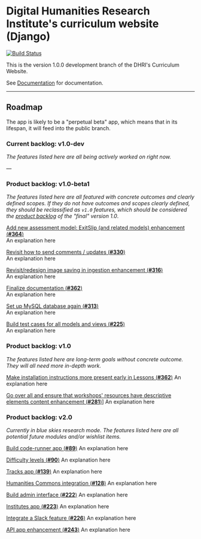 # Digital Humanities Research Institute's curriculum website (Django)

[![Build Status](https://travis-ci.com/DHRI-Curriculum/django-app.svg?token=qsoYACcVqJuqMoXfJy84&branch=v1-dev)](https://travis-ci.com/DHRI-Curriculum/django-app)

This is the version 1.0.0 development branch of the DHRI's Curriculum Website.

See [Documentation](_docs/README.md) for documentation.

---

## Roadmap

The app is likely to be a "perpetual beta" app, which means that in its lifespan, it will feed into the public branch.

### Current backlog: v1.0-dev

_The features listed here are all being actively worked on right now._

—

### Product backlog: v1.0-beta1

_The features listed here are all featured with concrete outcomes and clearly defined scopes. If they do not have outcomes and scopes clearly defined, they should be reclassified as `v1.0` features, which should be considered the [product backlog](https://www.scrum.org/resources/what-is-a-product-backlog) of the "final" version 1.0_.

[Add new assessment model: ExitSlip (and related models) enhancement (**#364**)](https://github.com/DHRI-Curriculum/django-app/issues/364)  
An explanation here

[Revisit how to send comments / updates (**#330**)](https://github.com/DHRI-Curriculum/django-app/issues/330)  
An explanation here

[Revisit/redesign image saving in ingestion enhancement (**#316**)](https://github.com/DHRI-Curriculum/django-app/issues/316)  
An explanation here

[Finalize documentation (**#362**)](https://github.com/DHRI-Curriculum/django-app/issues/362)  
An explanation here

[Set up MySQL database again (**#313**)](https://github.com/DHRI-Curriculum/django-app/issues/313)  
An explanation here

[Build test cases for all models and views (**#225**)](https://github.com/DHRI-Curriculum/django-app/issues/225)  
An explanation here

### Product backlog: v1.0

_The features listed here are long-term goals without concrete outcome. They will all need more in-depth work._

[Make installation instructions more present early in Lessons (**#362**)](https://github.com/DHRI-Curriculum/django-app/issues/362)
An explanation here

[Go over all and ensure that workshops' resources have descriptive elements content enhancement (**#281**)](https://github.com/DHRI-Curriculum/django-app/issues/281)]
An explanation here

### Product backlog: v2.0

_Currently in blue skies research mode. The features listed here are all potential future modules and/or wishlist items._

[Build code-runner app (**#89**)](https://github.com/DHRI-Curriculum/django-app/issues/89)
An explanation here

[Difficulty levels (**#90**)](https://github.com/DHRI-Curriculum/django-app/issues/90)
An explanation here

[Tracks app (**#139**)](https://github.com/DHRI-Curriculum/django-app/issues/139)
An explanation here

[Humanities Commons integration (**#128**)](https://github.com/DHRI-Curriculum/django-app/issues/128)
An explanation here

[Build admin interface (**#222**)](https://github.com/DHRI-Curriculum/django-app/issues/222)
An explanation here

[Institutes app (**#223**)](https://github.com/DHRI-Curriculum/django-app/issues/223)
An explanation here

[Integrate a Slack feature (**#226**)](https://github.com/DHRI-Curriculum/django-app/issues/226)
An explanation here

[API app enhancement (**#243**)](https://github.com/DHRI-Curriculum/django-app/issues/243)
An explanation here
